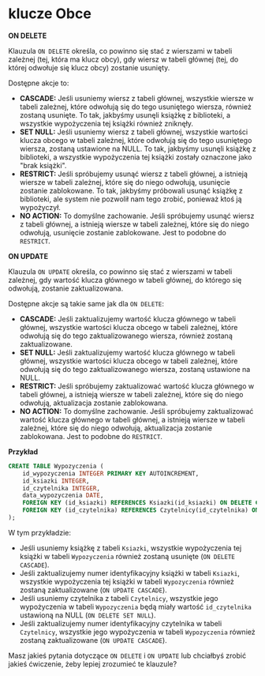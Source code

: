 # klucze Obce

**ON DELETE**

Klauzula `ON DELETE` określa, co powinno się stać z wierszami w tabeli zależnej (tej, która ma klucz obcy), gdy wiersz w tabeli głównej (tej, do której odwołuje się klucz obcy) zostanie usunięty.

Dostępne akcje to:

* **CASCADE:** Jeśli usuniemy wiersz z tabeli głównej, wszystkie wiersze w tabeli zależnej, które odwołują się do tego usuniętego wiersza, również zostaną usunięte. To tak, jakbyśmy usunęli książkę z biblioteki, a wszystkie wypożyczenia tej książki również zniknęły.
* **SET NULL:** Jeśli usuniemy wiersz z tabeli głównej, wszystkie wartości klucza obcego w tabeli zależnej, które odwołują się do tego usuniętego wiersza, zostaną ustawione na NULL. To tak, jakbyśmy usunęli książkę z biblioteki, a wszystkie wypożyczenia tej książki zostały oznaczone jako "brak książki".
* **RESTRICT:** Jeśli spróbujemy usunąć wiersz z tabeli głównej, a istnieją wiersze w tabeli zależnej, które się do niego odwołują, usunięcie zostanie zablokowane. To tak, jakbyśmy próbowali usunąć książkę z biblioteki, ale system nie pozwolił nam tego zrobić, ponieważ ktoś ją wypożyczył.
* **NO ACTION:** To domyślne zachowanie. Jeśli spróbujemy usunąć wiersz z tabeli głównej, a istnieją wiersze w tabeli zależnej, które się do niego odwołują, usunięcie zostanie zablokowane. Jest to podobne do `RESTRICT`.

**ON UPDATE**

Klauzula `ON UPDATE` określa, co powinno się stać z wierszami w tabeli zależnej, gdy wartość klucza głównego w tabeli głównej, do którego się odwołują, zostanie zaktualizowana.

Dostępne akcje są takie same jak dla `ON DELETE`:

* **CASCADE:** Jeśli zaktualizujemy wartość klucza głównego w tabeli głównej, wszystkie wartości klucza obcego w tabeli zależnej, które odwołują się do tego zaktualizowanego wiersza, również zostaną zaktualizowane.
* **SET NULL:** Jeśli zaktualizujemy wartość klucza głównego w tabeli głównej, wszystkie wartości klucza obcego w tabeli zależnej, które odwołują się do tego zaktualizowanego wiersza, zostaną ustawione na NULL.
* **RESTRICT:** Jeśli spróbujemy zaktualizować wartość klucza głównego w tabeli głównej, a istnieją wiersze w tabeli zależnej, które się do niego odwołują, aktualizacja zostanie zablokowana.
* **NO ACTION:** To domyślne zachowanie. Jeśli spróbujemy zaktualizować wartość klucza głównego w tabeli głównej, a istnieją wiersze w tabeli zależnej, które się do niego odwołują, aktualizacja zostanie zablokowana. Jest to podobne do `RESTRICT`.

**Przykład**

```sql
CREATE TABLE Wypozyczenia (
    id_wypozyczenia INTEGER PRIMARY KEY AUTOINCREMENT,
    id_ksiazki INTEGER,
    id_czytelnika INTEGER,
    data_wypozyczenia DATE,
    FOREIGN KEY (id_ksiazki) REFERENCES Ksiazki(id_ksiazki) ON DELETE CASCADE ON UPDATE CASCADE,
    FOREIGN KEY (id_czytelnika) REFERENCES Czytelnicy(id_czytelnika) ON DELETE SET NULL ON UPDATE CASCADE
);
```

W tym przykładzie:

* Jeśli usuniemy książkę z tabeli `Ksiazki`, wszystkie wypożyczenia tej książki w tabeli `Wypozyczenia` również zostaną usunięte (`ON DELETE CASCADE`).
* Jeśli zaktualizujemy numer identyfikacyjny książki w tabeli `Ksiazki`, wszystkie wypożyczenia tej książki w tabeli `Wypozyczenia` również zostaną zaktualizowane (`ON UPDATE CASCADE`).
* Jeśli usuniemy czytelnika z tabeli `Czytelnicy`, wszystkie jego wypożyczenia w tabeli `Wypozyczenia` będą miały wartość `id_czytelnika` ustawioną na NULL (`ON DELETE SET NULL`).
* Jeśli zaktualizujemy numer identyfikacyjny czytelnika w tabeli `Czytelnicy`, wszystkie jego wypożyczenia w tabeli `Wypozyczenia` również zostaną zaktualizowane (`ON UPDATE CASCADE`).

Masz jakieś pytania dotyczące `ON DELETE` i `ON UPDATE` lub chciałbyś zrobić jakieś ćwiczenie, żeby lepiej zrozumieć te klauzule?
